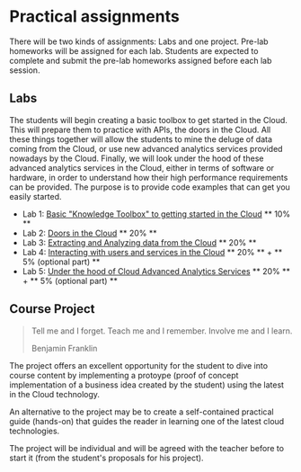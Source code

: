 # Practical assignments

There will be two kinds of assignments: Labs and one project. Pre-lab homeworks will be assigned for each lab. Students are expected to complete and submit the pre-lab homeworks assigned before each lab session.

## Labs
The students will begin creating a basic toolbox to get started in the Cloud. This will prepare them to practice with APIs, the doors in the Cloud. All these things together will allow the students to mine the deluge of data coming from the Cloud, or use new advanced analytics services provided nowadays by the Cloud. Finally, we will look under the hood of these advanced analytics services in the Cloud, either in terms of software or hardware, in order to understand how their high performance requirements can be provided. The purpose is
to provide code examples that can get you easily started.

- Lab 1: [Basic "Knowledge Toolbox" to getting started in the Cloud][Lab1] ** 10% **
- Lab 2: [Doors in the Cloud][Lab2]                                        ** 20% **
- Lab 3: [Extracting and Analyzing data from the Cloud][Lab3]              ** 20% **
- Lab 4: [Interacting with users and services in the Cloud][Lab4]          ** 20% ** + ** 5% (optional part) **
- Lab 5: [Under the hood of Cloud Advanced Analytics Services][Lab5]       ** 20% ** + ** 5% (optional part) **

[Lab1]: https://github.com/jorditorresBCN/Assignments/blob/master/Lab01.md
[Lab2]: https://github.com/jorditorresBCN/Assignments/blob/master/Lab02.md
[Lab3]: https://github.com/jorditorresBCN/Assignments/blob/master/Lab03.md
[Lab4]: https://github.com/jorditorresBCN/Assignments/blob/master/Lab04.md
[Lab5]: https://github.com/jorditorresBCN/Assignments/blob/master/Lab05.md

## Course Project

>Tell me and I forget. Teach me and I remember. Involve me and I learn.
>
>Benjamin Franklin

The project offers an excellent opportunity for the student to dive into course content by implementing a protoype (proof of concept implementation of a business idea created by the student) using the latest in the Cloud technology. 

An alternative to the project may be to create a self-contained practical guide (hands-on) that guides the reader in learning one of the latest cloud technologies. 

The project will be individual and will be agreed with the teacher before to start it (from the student's proposals for his project). 
